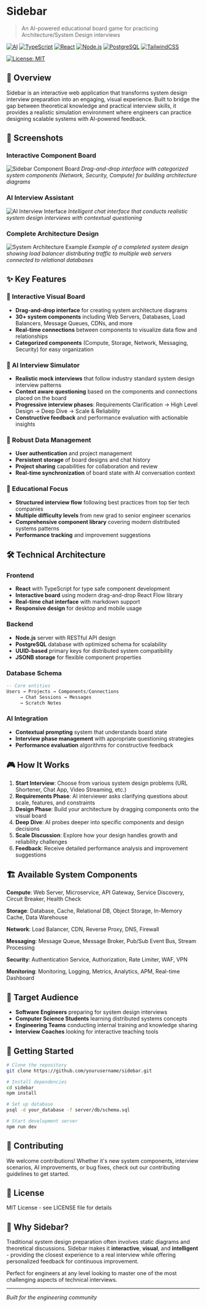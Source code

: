 # Sidebar

> An AI-powered educational board game for practicing Architecture/System Design interviews

[![AI](https://img.shields.io/badge/AI_Powered-FF6B6B?style=for-the-badge&logo=openai&logoColor=white)](#)
[![TypeScript](https://img.shields.io/badge/TypeScript-007ACC?style=for-the-badge&logo=typescript&logoColor=white)](https://www.typescriptlang.org/)
[![React](https://img.shields.io/badge/React-20232A?style=for-the-badge&logo=react&logoColor=61DAFB)](https://reactjs.org/)
[![Node.js](https://img.shields.io/badge/Node.js-43853D?style=for-the-badge&logo=node.js&logoColor=white)](https://nodejs.org/)
[![PostgreSQL](https://img.shields.io/badge/PostgreSQL-316192?style=for-the-badge&logo=postgresql&logoColor=white)](https://www.postgresql.org/)
[![TailwindCSS](https://img.shields.io/badge/Tailwind_CSS-38B2AC?style=for-the-badge&logo=tailwind-css&logoColor=white)](https://tailwindcss.com/)

[![License: MIT](https://img.shields.io/badge/License-MIT-yellow.svg?style=for-the-badge)](https://opensource.org/licenses/MIT)

## 🚀 Overview

Sidebar is an interactive web application that transforms system design interview preparation into an engaging, visual experience. Built to bridge the gap between theoretical knowledge and practical interview skills, it provides a realistic simulation environment where engineers can practice designing scalable systems with AI-powered feedback.

## 📸 Screenshots

### Interactive Component Board

![Sidebar Component Board](screenshots/component-board.png)
_Drag-and-drop interface with categorized system components (Network, Security, Compute) for building architecture diagrams_

### AI Interview Assistant

![AI Interview Interface](screenshots/ai-interface.png)
_Intelligent chat interface that conducts realistic system design interviews with contextual questioning_

### Complete Architecture Design

![System Architecture Example](screenshots/architecture-example.png)
_Example of a completed system design showing load balancer distributing traffic to multiple web servers connected to relational databases_

## ✨ Key Features

### 🎨 Interactive Visual Board

- **Drag-and-drop interface** for creating system architecture diagrams
- **30+ system components** including Web Servers, Databases, Load Balancers, Message Queues, CDNs, and more
- **Real-time connections** between components to visualize data flow and relationships
- **Categorized components** (Compute, Storage, Network, Messaging, Security) for easy organization

### 🤖 AI Interview Simulator

- **Realistic mock interviews** that follow industry standard system design interview patterns
- **Context aware questioning** based on the components and connections placed on the board
- **Progressive interview phases**: Requirements Clarification → High Level Design → Deep Dive → Scale & Reliability
- **Constructive feedback** and performance evaluation with actionable insights

### 💾 Robust Data Management

- **User authentication** and project management
- **Persistent storage** of board designs and chat history
- **Project sharing** capabilities for collaboration and review
- **Real-time synchronization** of board state with AI conversation context

### 🎯 Educational Focus

- **Structured interview flow** following best practices from top tier tech companies
- **Multiple difficulty levels** from new grad to senior engineer scenarios
- **Comprehensive component library** covering modern distributed systems patterns
- **Performance tracking** and improvement suggestions

## 🛠️ Technical Architecture

### Frontend

- **React** with TypeScript for type safe component development
- **Interactive board** using modern drag-and-drop React Flow library
- **Real-time chat interface** with markdown support
- **Responsive design** for desktop and mobile usage

### Backend

- **Node.js** server with RESTful API design
- **PostgreSQL** database with optimized schema for scalability
- **UUID-based** primary keys for distributed system compatibility
- **JSONB storage** for flexible component properties

### Database Schema

```sql
-- Core entities
Users → Projects → Components/Connections
     → Chat Sessions → Messages
     → Scratch Notes
```

### AI Integration

- **Contextual prompting** system that understands board state
- **Interview phase management** with appropriate questioning strategies
- **Performance evaluation** algorithms for constructive feedback

## 🎮 How It Works

1. **Start Interview**: Choose from various system design problems (URL Shortener, Chat App, Video Streaming, etc.)
2. **Requirements Phase**: AI interviewer asks clarifying questions about scale, features, and constraints
3. **Design Phase**: Build your architecture by dragging components onto the visual board
4. **Deep Dive**: AI probes deeper into specific components and design decisions
5. **Scale Discussion**: Explore how your design handles growth and reliability challenges
6. **Feedback**: Receive detailed performance analysis and improvement suggestions

## 🏗️ Available System Components

**Compute**: Web Server, Microservice, API Gateway, Service Discovery, Circuit Breaker, Health Check

**Storage**: Database, Cache, Relational DB, Object Storage, In-Memory Cache, Data Warehouse

**Network**: Load Balancer, CDN, Reverse Proxy, DNS, Firewall

**Messaging**: Message Queue, Message Broker, Pub/Sub Event Bus, Stream Processing

**Security**: Authentication Service, Authorization, Rate Limiter, WAF, VPN

**Monitoring**: Monitoring, Logging, Metrics, Analytics, APM, Real-time Dashboard

## 🎯 Target Audience

- **Software Engineers** preparing for system design interviews
- **Computer Science Students** learning distributed systems concepts
- **Engineering Teams** conducting internal training and knowledge sharing
- **Interview Coaches** looking for interactive teaching tools

## 🚦 Getting Started

```bash
# Clone the repository
git clone https://github.com/yourusername/sidebar.git

# Install dependencies
cd sidebar
npm install

# Set up database
psql -d your_database -f server/db/schema.sql

# Start development server
npm run dev
```

## 🤝 Contributing

We welcome contributions! Whether it's new system components, interview scenarios, AI improvements, or bug fixes, check out our contributing guidelines to get started.

## 📄 License

MIT License - see LICENSE file for details

## 🌟 Why Sidebar?

Traditional system design preparation often involves static diagrams and theoretical discussions. Sidebar makes it **interactive**, **visual**, and **intelligent** - providing the closest experience to a real interview while offering personalized feedback for continuous improvement.

Perfect for engineers at any level looking to master one of the most challenging aspects of technical interviews.

---

_Built for the engineering community_
